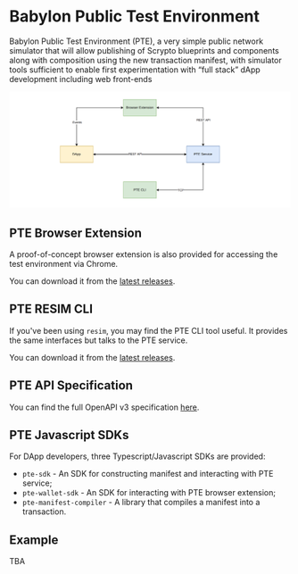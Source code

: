 # Babylon Public Test Environment

Babylon Public Test Environment (PTE), a very simple public network simulator that will allow publishing of Scrypto blueprints and components along with composition using the new transaction manifest, with simulator tools sufficient to enable first experimentation with “full stack” dApp development including web front-ends

![Overview](./assets/overview.png)


## PTE Browser Extension

A proof-of-concept browser extension is also provided for accessing the test environment via Chrome.

You can download it from the [latest releases](./todo).


## PTE RESIM CLI

If you've been using `resim`, you may find the PTE CLI tool useful. It provides the same interfaces but talks to the PTE service.


You can download it from the [latest releases](./todo).


## PTE API Specification

You can find the full OpenAPI v3 specification [here](./pte-api-spec/api.yaml).


## PTE Javascript SDKs

For DApp developers, three Typescript/Javascript SDKs are provided:

* `pte-sdk` - An SDK for constructing manifest and interacting with PTE service;
* `pte-wallet-sdk` - An SDK for interacting with PTE browser extension;
* `pte-manifest-compiler` - A library that compiles a manifest into a transaction.

## Example

TBA